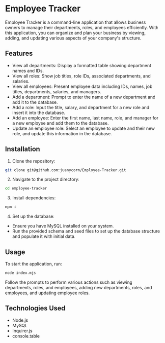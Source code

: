 # Employee Tracker

Employee Tracker is a command-line application that allows business owners to manage their departments, roles, and employees efficiently. With this application, you can organize and plan your business by viewing, adding, and updating various aspects of your company's structure.

## Features

- View all departments: Display a formatted table showing department names and IDs.
- View all roles: Show job titles, role IDs, associated departments, and salaries.
- View all employees: Present employee data including IDs, names, job titles, departments, salaries, and managers.
- Add a department: Prompt to enter the name of a new department and add it to the database.
- Add a role: Input the title, salary, and department for a new role and insert it into the database.
- Add an employee: Enter the first name, last name, role, and manager for a new employee and add them to the database.
- Update an employee role: Select an employee to update and their new role, and update this information in the database.

## Installation

1. Clone the repository:

```bash
git clone git@github.com:juanycorn/Employee-Tracker.git
```

2. Navigate to the project directory:

```bash
cd employee-tracker
```

3. Install dependencies:

```bash
npm i
```

4. Set up the database:

- Ensure you have MySQL installed on your system.
- Run the provided schema and seed files to set up the database structure and populate it with initial data.

## Usage

To start the application, run:

```bash
node index.mjs
```
Follow the prompts to perform various actions such as viewing departments, roles, and employees, adding new departments, roles, and employees, and updating employee roles.

## Technologies Used

- Node.js
- MySQL
- Inquirer.js
- console.table